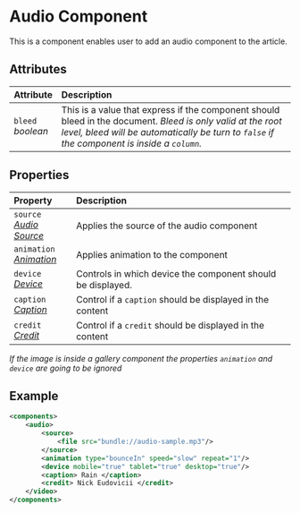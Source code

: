 # Audio Component

This is a component enables user to add an audio component to the article.

## Attributes

| Attribute               | Description                                                                                                                                                                                                |
| :---------------------- | :--------------------------------------------------------------------------------------------------------------------------------------------------------------------------------------------------------- |
| `bleed` <br/> _boolean_ | This is a value that express if the component should bleed in the document. _Bleed is only valid at the root level, bleed will be automatically be turn to `false` if the component is inside a `column`._ |


## Properties
| Property                                                          | Description                                                 |
| :---------------------------------------------------------------- | :---------------------------------------------------------- |
| `source` <br/> _‌[Audio Source](./audio/Source.md)_                | Applies the source of the audio component                   |
| `animation` <br/> _‌[Animation](../format/AnimationDescriptor.md)_ | Applies animation to the component                          |
| `device` <br/>_[Device](../format/DeviceDescriptor.md)_           | Controls in which device the component should be displayed. |
| `caption` <br/>_[Caption](../format/CaptionDescriptor.md)_        | Control if a `caption` should be displayed in the content   |
| `credit` <br/>_[Credit](../format/CreditDescriptor.md)_           | Control if a `credit` should be displayed in the content    |

_If the image is inside a gallery component the properties `animation` and `device` are going to be ignored_

## Example
```xml
<components>
	<audio>
		<source>
			<file src="bundle://audio-sample.mp3"/>
		</source>
		<animation type="bounceIn" speed="slow" repeat="1"/>
		<device mobile="true" tablet="true" desktop="true"/>
		<caption> Rain </caption>
		<credit> Nick Eudovicii </credit>
	</video>
</components>
```